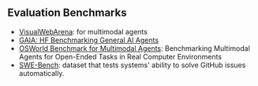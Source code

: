 ## Evaluation Benchmarks

- [VisualWebArena](https://github.com/web-arena-x/visualwebarena): for multimodal agents
- [GAIA: HF Benchmarking General AI Agents](https://huggingface.co/gaia-benchmark)
- [OSWorld Benchmark for Multimodal Agents](https://os-world.github.io/): Benchmarking Multimodal Agents for Open-Ended Tasks in Real Computer Environments
- [SWE-Bench](https://www.swebench.com/): dataset that tests systems' ability to solve GitHub issues automatically. 